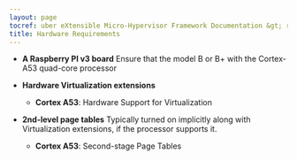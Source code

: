 ```yaml
---
layout: page
tocref: uber eXtensible Micro-Hypervisor Framework Documentation &gt; rpi3-cortex_a53-armv8_32 
title: Hardware Requirements
---
```


* **A Raspberry PI v3 board** Ensure that the model B or B+ with the 
Cortex-A53 quad-core processor

* **Hardware Virtualization extensions**
    * **Cortex A53**: Hardware Support for Virtualization
    
* **2nd-level page tables** Typically turned on implicitly along with
    Virtualization extensions, if the processor supports it.
    * **Cortex A53**: Second-stage Page Tables 
    